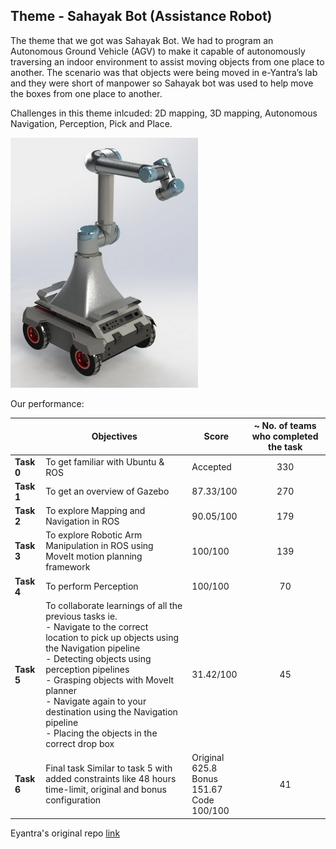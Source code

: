 ## Theme - Sahayak Bot (Assistance Robot)

The theme that we got was Sahayak Bot. We had to program an Autonomous Ground Vehicle (AGV) to make it capable of autonomously traversing an indoor environment to assist moving objects from one place to another. The scenario was that objects were being moved in e-Yantra’s lab and they were short of manpower so Sahayak bot was used to help move the boxes from one place to another.

Challenges in this theme inlcuded: 2D mapping, 3D mapping, Autonomous Navigation, Perception, Pick and Place.

<img src="SB1.png" alt="SB"
	title="Sahayak Bot" width="300" height="400" />

<!-- ![SB1](https://user-images.githubusercontent.com/52562790/122603360-d65a2780-d091-11eb-8ff2-48432c7481fe.png) -->

Our performance:

|               | Objectives                                                                                                                                                                                                                                                                                                                                                                  | Score                                               | ~ No. of teams who completed the task |
|---------------|-----------------------------------------------------------------------------------------------------------------------------------------------------------------------------------------------------------------------------------------------------------------------------------------------------------------------------------------------------------------------------|-----------------------------------------------------|:-------------------------------------:|
| <b>Task 0</b> | To get familiar with Ubuntu & ROS                                                                                                                                                                                                                                                                                                                                           |                       Accepted                      |                  330                  |
| <b>Task 1</b> | To get an overview of Gazebo                                                                                                                                                                                                                                                                                                                                                |                      87.33/100                      |                  270                  |
| <b>Task 2</b> | To explore Mapping and Navigation in ROS                                                                                                                                                                                                                                                                                                                                    |                      90.05/100                      |                  179                  |
| <b>Task 3</b> | To explore Robotic Arm Manipulation in ROS using MoveIt motion planning framework                                                                                                                                                                                                                                                                                           |                       100/100                       |                  139                  |
| <b>Task 4</b> | To perform Perception                                                                                                                                                                                                                                                                                                                                                       |                       100/100                       |                   70                  |
| <b>Task 5</b> | To collaborate learnings of all the previous tasks ie.<br />- Navigate to the correct location to pick up objects  using the Navigation pipeline<br />- Detecting objects using perception pipelines<br />- Grasping objects with MoveIt planner<br />- Navigate again to your destination using the Navigation pipeline<br />- Placing the objects in the correct drop box |                      31.42/100                      |                   45                  |
| <b>Task 6</b> | Final task Similar to task 5 with added constraints like 48 hours time-limit, original and bonus configuration                                                                                                                                                                                                                                                              | Original 625.8<br />Bonus 151.67 <br />Code 100/100 |                   41                  |

Eyantra's original repo [link](https://github.com/vishalgpt579/sahayak_bot)
